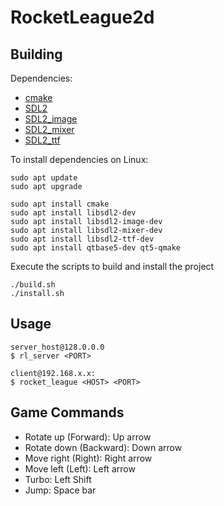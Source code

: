 # RocketLeague2d

## Building

Dependencies:
* [cmake](https://cmake.org/)
* [SDL2](https://libsdl.org/)
* [SDL2_image](https://www.libsdl.org/projects/SDL_image/)
* [SDL2_mixer](https://www.libsdl.org/projects/SDL_mixer/)
* [SDL2_ttf](https://www.libsdl.org/projects/SDL_ttf/)

To install dependencies on Linux:
```shell
sudo apt update
sudo apt upgrade

sudo apt install cmake
sudo apt install libsdl2-dev
sudo apt install libsdl2-image-dev
sudo apt install libsdl2-mixer-dev
sudo apt install libsdl2-ttf-dev
sudo apt install qtbase5-dev qt5-qmake
```

Execute the scripts to build and install the project
```shell
./build.sh
./install.sh
```

## Usage 
```shell
server_host@128.0.0.0
$ rl_server <PORT>

client@192.168.x.x:
$ rocket_league <HOST> <PORT>
```

## Game Commands

* Rotate up (Forward): Up arrow
* Rotate down (Backward): Down arrow
* Move right (Right): Right arrow
* Move left (Left): Left arrow
* Turbo: Left Shift
* Jump: Space bar
